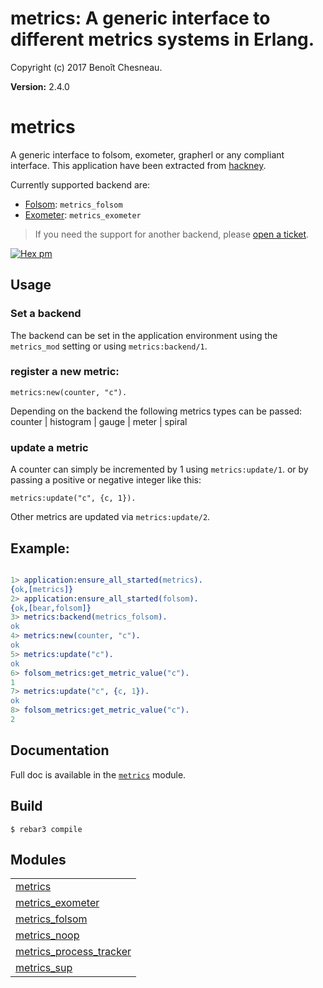 

# metrics: A generic interface to different metrics systems in Erlang. #

Copyright (c) 2017 Benoît Chesneau.

__Version:__ 2.4.0

# metrics

A generic interface to folsom, exometer, grapherl or any compliant interface. This
application have been extracted from
[hackney](https://github.com/benoitc/hackney).

Currently supported backend are:

- [Folsom](https://github.com/folsom-project/folsom): `metrics_folsom`
- [Exometer](https://github.com/Feuerlabs/exometer): `metrics_exometer`

> If you need the support for another backend, please [open a ticket](https://github.com/benoitc/erlang-metrics/issues).

[![Hex pm](http://img.shields.io/hexpm/v/metrics.svg?style=flat)](https://hex.pm/packages/metrics)

## Usage

### Set a backend

The backend can be set in the application environment using the `metrics_mod` setting or using `metrics:backend/1`.

### register a new metric:

```
metrics:new(counter, "c").
```

Depending on the backend the following metrics types can be passed: counter | histogram | gauge | meter | spiral

### update a metric

A counter can simply be incremented by 1 using `metrics:update/1`. or by passing a positive or negative integer like this:

```
metrics:update("c", {c, 1}).
```

Other metrics are updated via `metrics:update/2`.

## Example:

```erlang

1> application:ensure_all_started(metrics).
{ok,[metrics]}
2> application:ensure_all_started(folsom).
{ok,[bear,folsom]}
3> metrics:backend(metrics_folsom).
ok
4> metrics:new(counter, "c").
ok
5> metrics:update("c").
ok
6> folsom_metrics:get_metric_value("c").
1
7> metrics:update("c", {c, 1}).
ok
8> folsom_metrics:get_metric_value("c").
2

```

## Documentation

Full doc is available in the [`metrics`](http://github.com/benoitc/erlang-metrics/blob/master/doc/metrics.md) module.

## Build

```
$ rebar3 compile
```



## Modules ##


<table width="100%" border="0" summary="list of modules">
<tr><td><a href="http://github.com/benoitc/erlang-metrics/blob/master/doc/metrics.md" class="module">metrics</a></td></tr>
<tr><td><a href="http://github.com/benoitc/erlang-metrics/blob/master/doc/metrics_exometer.md" class="module">metrics_exometer</a></td></tr>
<tr><td><a href="http://github.com/benoitc/erlang-metrics/blob/master/doc/metrics_folsom.md" class="module">metrics_folsom</a></td></tr>
<tr><td><a href="http://github.com/benoitc/erlang-metrics/blob/master/doc/metrics_noop.md" class="module">metrics_noop</a></td></tr>
<tr><td><a href="http://github.com/benoitc/erlang-metrics/blob/master/doc/metrics_process_tracker.md" class="module">metrics_process_tracker</a></td></tr>
<tr><td><a href="http://github.com/benoitc/erlang-metrics/blob/master/doc/metrics_sup.md" class="module">metrics_sup</a></td></tr></table>

